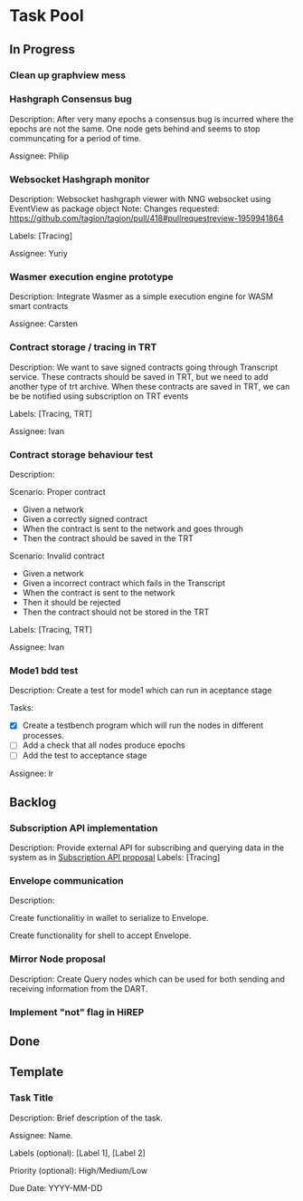 # Task Pool

## In Progress

### Clean up graphview mess
### Hashgraph Consensus bug
Description: After very many epochs a consensus bug is incurred where the epochs are not the same. One node gets behind and seems to stop communcating for a period of time.

Assignee: Philip

### Websocket Hashgraph monitor
Description: Websocket hashgraph viewer with NNG websocket using EventView as package object
Note: Changes requested: https://github.com/tagion/tagion/pull/418#pullrequestreview-1959941864

Labels: [Tracing]

Assignee: Yuriy

### Wasmer execution engine prototype
Description: Integrate Wasmer as a simple execution engine for WASM smart contracts

Assignee: Carsten

### Contract storage / tracing in TRT
Description: We want to save signed contracts going through Transcript service. These contracts should be saved in TRT, but we need to add another type of trt archive. When these contracts are saved in TRT, we can be be notified using subscription on TRT events

Labels: [Tracing, TRT]

Assignee: Ivan 

### Contract storage behaviour test
Description: 

Scenario: Proper contract
* Given a network
* Given a correctly signed contract
* When the contract is sent to the network and goes through
* Then the contract should be saved in the TRT 

Scenario: Invalid contract
* Given a network
* Given a incorrect contract which fails in the Transcript
* When the contract is sent to the network 
* Then it should be rejected
* Then the contract should not be stored in the TRT

Labels: [Tracing, TRT]

Assignee: Ivan

### Mode1 bdd test
Description: Create a test for mode1 which can run in aceptance stage

Tasks:
- [x] Create a testbench program which will run the nodes in different processes.
- [ ] Add a check that all nodes produce epochs
- [ ] Add the test to acceptance stage

Assignee: lr

## Backlog

### Subscription API implementation
Description: Provide external API for subscribing and querying data in the system as in [Subscription API proposal](https://docs.tagion.org/tips/3)
Labels: [Tracing]

### Envelope communication
Description: 

Create functionalitiy in wallet to serialize to Envelope.

Create functionality for shell to accept Envelope.

### Mirror Node proposal
Description: Create Query nodes which can be used for both sending and receiving information from the DART.

### Implement "not" flag in HiREP

## Done


## Template
### Task Title
Description: Brief description of the task.

Assignee: Name.

Labels (optional): [Label 1], [Label 2]

Priority (optional): High/Medium/Low

Due Date: YYYY-MM-DD
